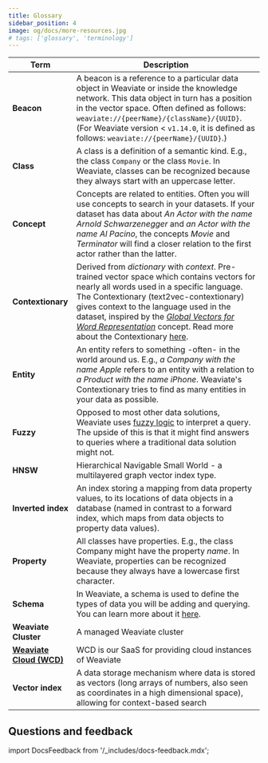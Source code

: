 ```yaml
---
title: Glossary
sidebar_position: 4
image: og/docs/more-resources.jpg
# tags: ['glossary', 'terminology']
---
```



| Term | Description |
| ---- | ----------- |
| **Beacon** | A beacon is a reference to a particular data object in Weaviate or inside the knowledge network. This data object in turn has a position in the vector space. Often defined as follows: `weaviate://{peerName}/{className}/{UUID}`. (For Weaviate version < `v1.14.0`, it is defined as follows: `weaviate://{peerName}/{UUID}`.) |
| **Class** | A class is a definition of a semantic kind. E.g., the class `Company` or the class `Movie`. In Weaviate, classes can be recognized because they always start with an uppercase letter. |
| **Concept** | Concepts are related to entities. Often you will use concepts to search in your datasets. If your dataset has data about _An Actor with the name Arnold Schwarzenegger_ and _an Actor with the name Al Pacino_, the concepts _Movie_ and _Terminator_ will find a closer relation to the first actor rather than the latter. |
| **Contextionary** | Derived from *dictionary* with *context*. Pre-trained vector space which contains vectors for nearly all words used in a specific language. The Contextionary (text2vec-contextionary) gives context to the language used in the dataset, inspired by the [*Global Vectors for Word Representation*](https://github.com/stanfordnlp/GloVe) concept. Read more about the Contextionary [here](/developers/weaviate/modules/text2vec-contextionary.md). |
| **Entity** | An entity refers to something -often- in the world around us. E.g., _a Company with the name Apple_ refers to an entity with a relation to _a Product with the name iPhone_. Weaviate's Contextionary tries to find as many entities in your data as possible. |
| **Fuzzy** | Opposed to most other data solutions, Weaviate uses [fuzzy logic](https://en.wikipedia.org/wiki/Fuzzy_logic) to interpret a query. The upside of this is that it might find answers to queries where a traditional data solution might not. |
| **HNSW** | Hierarchical Navigable Small World - a multilayered graph vector index type. |
| **Inverted index** | An index storing a mapping from data property values, to its locations of data objects in a database (named in contrast to a forward index, which maps from data objects to property data values). |
| **Property** | All classes have properties. E.g., the class Company might have the property _name_. In Weaviate, properties can be recognized because they always have a lowercase first character. |
| **Schema** | In Weaviate, a schema is used to define the types of data you will be adding and querying. You can learn more about it [here](../starter-guides/schema.md). |
| **Weaviate Cluster** | A managed Weaviate cluster |
| **[Weaviate Cloud (WCD)](https://console.weaviate.cloud/)** | WCD is our SaaS for providing cloud instances of Weaviate |
| **Vector index** | A data storage mechanism where data is stored as vectors (long arrays of numbers, also seen as coordinates in a high dimensional space), allowing for context-based search |


## Questions and feedback

import DocsFeedback from '/_includes/docs-feedback.mdx';

<DocsFeedback/>
